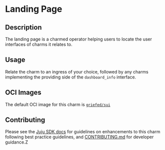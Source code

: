 # Landing Page

## Description

The landing page is a charmed operator helping users to locate the user interfaces of charms it relates to. 

## Usage

Relate the charm to an ingress of your choice, followed by any charms implementing the providing side of the `dashboard_info` interface.

## OCI Images

The default OCI image for this charm is [`griefed/sui`](https://hub.docker.com/r/griefed/sui)

## Contributing


Please see the [Juju SDK docs](https://juju.is/docs/sdk) for guidelines on enhancements to this
charm following best practice guidelines, and
[CONTRIBUTING.md](https://github.com/simskij/cos-dashboard-k8s-operator/blob/main/CONTRIBUTING.md) for developer
guidance.Z
